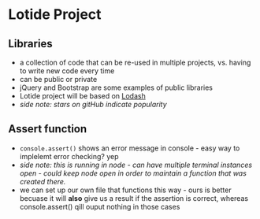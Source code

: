 # Lotide Project
## Libraries
- a collection of code that can be re-used in multiple projects, vs. having to write new code every time
- can be public or private
- jQuery and Bootstrap are some examples of public libraries
- Lotide project will be based on [Lodash](https://lodash.com/)
- _side note: stars on gitHub indicate popularity_

## Assert function
- `console.assert()` shows an error message in console - easy way to implelemt error checking? yep
- _side note: this is running in node - can have multiple terminal instances open - could keep node open in order to maintain a function that was created there._
- we can set up our own file that functions this way - ours is better becuase it will **also** give us a result if the assertion is correct, whereas console.assert() qill ouput nothing in those cases
